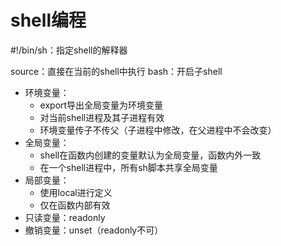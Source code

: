 # shell编程

#!/bin/sh：指定shell的解释器

source：直接在当前的shell中执行 
bash：开启子shell

- 环境变量：
  - export导出全局变量为环境变量
  - 对当前shell进程及其子进程有效
  - 环境变量传子不传父（子进程中修改，在父进程中不会改变）
- 全局变量：
  - shell在函数内创建的变量默认为全局变量，函数内外一致
  - 在一个shell进程中，所有sh脚本共享全局变量
- 局部变量：
  - 使用local进行定义
  - 仅在函数内部有效
- 只读变量：readonly
- 撤销变量：unset（readonly不可）